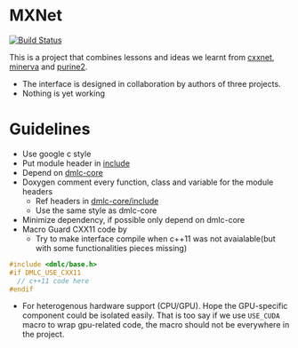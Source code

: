 # MXNet

[![Build Status](https://travis-ci.org/dmlc/mxnet.svg?branch=master)](https://travis-ci.org/dmlc/mxnet)

This is a project that combines lessons and ideas we learnt from [cxxnet](https://github.com/dmlc/cxxnet), [minerva](https://github.com/dmlc/minerva) and [purine2](https://github.com/purine/purine2).
- The interface is designed in collaboration by authors of three projects.
- Nothing is yet working

# Guidelines
* Use google c style
* Put module header in [include](include)
* Depend on [dmlc-core](https://github.com/dmlc/dmlc-core)
* Doxygen comment every function, class and variable for the module headers
  - Ref headers in [dmlc-core/include](https://github.com/dmlc/dmlc-core/tree/master/include/dmlc)
  - Use the same style as dmlc-core
* Minimize dependency, if possible only depend on dmlc-core
* Macro Guard CXX11 code by
  - Try to make interface compile when c++11 was not avaialable(but with some functionalities pieces missing)
```c++
#include <dmlc/base.h>
#if DMLC_USE_CXX11
  // c++11 code here
#endif
```
* For heterogenous hardware support (CPU/GPU). Hope the GPU-specific component could be isolated easily. That is too say if we use `USE_CUDA` macro to wrap gpu-related code, the macro should not be everywhere in the project.
